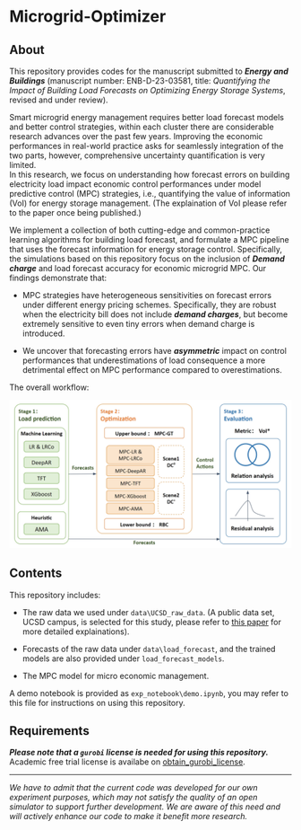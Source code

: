 # Microgrid-Optimizer

## About

This repository provides codes for the manuscript submitted to ***Energy and Buildings*** (manuscript number: ENB-D-23-03581, title: _Quantifying the Impact of Building Load Forecasts on Optimizing Energy Storage Systems_, revised and under review).

Smart microgrid energy management requires better load forecast models and better control strategies, within each cluster there are considerable research advances over the past few years. Improving the economic performances in real-world practice asks for seamlessly integration of the two parts, however, comprehensive uncertainty quantification is very limited.  
In this research, we focus on understanding how forecast errors on building electricity load impact economic control performances under model predictive control (MPC) strategies, i.e., quantifying the value of information (VoI) for energy storage management. (The explaination of VoI please refer to the paper once being published.)

We implement a collection of both cutting-edge and common-practice learning algorithms for building load forecast, and formulate a MPC pipeline that uses the forecast information for energy storage control.
Specifically, the simulations based on this repository focus on the inclusion of ***Demand charge*** and load forecast accuracy for economic microgrid MPC. Our findings demonstrate that:

- MPC strategies have heterogeneous sensitivities on forecast errors under different energy pricing schemes. Specifically, they are robust when the electricity bill does not include ***demand charges***, but become extremely sensitive to even tiny errors when demand charge is introduced.

- We uncover that forecasting errors have ***asymmetric*** impact on control performances that underestimations of load consequence a more detrimental effect on MPC performance compared to overestimations. 

The overall workflow:

![image](https://github.com/AarenLee07/Microgrid-Optimizer/blob/main/figures/fig1-workflow.png)

## Contents

This repository includes:

- The raw data we used under `data\UCSD_raw_data`. (A public data set, UCSD campus, is selected for this study, please refer to [this paper](https://aip.scitation.org/doi/10.1063/5.0038650) for more detailed explainations).

- Forecasts of the raw data under `data\load_forecast`, and the trained models are also provided under `load_forecast_models`.

- The MPC model for micro economic management.


A demo notebook is provided as `exp_notebook\demo.ipynb`, you may refer to this file for instructions on using this repository.

## Requirements

***Please note that a `gurobi` license is needed for using this repository.*** Academic free trial license is availabe on [obtain_gurobi_license](https://support.gurobi.com/hc/en-us/articles/12684663118993).



***


_We have to admit that the current code was developed for our own experiment purposes, which may not satisfy the quality of an open simulator to support further development. We are aware of this need and will actively enhance our code to make it benefit more research._

